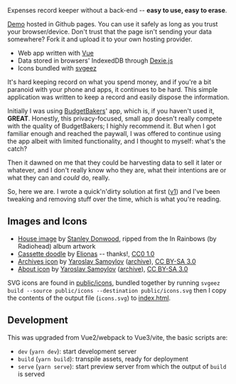 Expenses record keeper without a back-end -- **easy to use, easy to erase**.

[Demo] hosted in Github pages. You can use it safely as long as you trust your browser/device.
Don't trust that the page isn't sending your data somewhere? Fork it and upload it to your
own hosting provider.

* Web app written with [Vue](https://v3.vuejs.org)
* Data stored in browsers' IndexedDB through [Dexie.js](https://dexie.org)
* Icons bundled with [svgeez]

It's hard keeping record on what you spend money, and if you're a bit paranoid with your phone and
apps, it continues to be hard. This simple application was written to keep a record and easily
dispose the information.

Initially I was using [BudgetBakers]' app, which is, if you haven't used it, **GREAT**. Honestly,
this privacy-focused, small app doesn't really compete with the quality of BudgetBakers; I highly
recommend it. But when I got familiar enough and reached the paywall, I was offered to continue
using the app albeit with limited functionality, and I thought to myself: what's the catch?

Then it dawned on me that they could be harvesting data to sell it later or whatever, and I don't
really know who they are, what their intentions are or what they can and _could_ do, really.

So, here we are. I wrote a quick'n'dirty solution at first ([v1]) and I've been tweaking and
removing stuff over the time, which is what you're reading.

## Images and Icons

* [House image] by [Stanley Donwood], ripped from the In Rainbows (by Radiohead) album artwork
* [Cassette doodle] by [Elionas] -- thanks!, [CC0 1.0]
* [Archives icon] by [Yaroslav Samoylov]
([archive](https://web.archive.org/web/20210123183012/https://thenounproject.com/goldenroof/)),
[CC BY-SA 3.0]
* [About icon] by [Yaroslav Samoylov]
([archive](https://web.archive.org/web/20210123183012/https://thenounproject.com/goldenroof/)),
[CC BY-SA 3.0]

SVG icons are found in [public/icons](public/icons), bundled together by running
`svgeez build --source public/icons --destination public/icons.svg` then I copy the contents
of the output file (`icons.svg`) to [index.html](index.html).

## Development

This was upgraded from Vue2/webpack to Vue3/vite, the basic scripts are:

* `dev` (`yarn dev`): start development server
* `build` (`yarn build`): transpile assets, ready for deployment
* `serve` (`yarn serve`): start preview server from which the output of `build` is served

[Demo]: https://hellz-satans.github.io/finances/
[BudgetBakers]: https://budgetbakers.com/
[v1]: https://hellz-satans.github.io/my-finances-pwa/
[svgeez]: https://github.com/jgarber623/svgeez
[House image]: https://www.radiohead.com/library/#ir
[Stanley Donwood]: https://www.slowlydownward.com/
[Cassette doodle]: https://svgsilh.com/ms/3f51b5/image/1431397.html
[Elionas]: https://pixabay.com/users/elionas-2345468/
[Archives icon]: https://commons.wikimedia.org/w/index.php?curid=67855499
[About icon]: https://commons.wikimedia.org/wiki/File:About_icon_(The_Noun_Project).svg
[Yaroslav Samoylov]: https://thenounproject.com/goldenroof/
[CC0 1.0]: https://creativecommons.org/licenses/cc0/1.0/?ref=ccsearch&atype=html
[CC BY-SA 3.0]: https://creativecommons.org/licenses/by-sa/3.0
